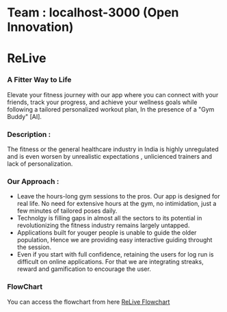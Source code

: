 # Team : localhost-3000 (Open Innovation)
# ReLive
### A Fitter Way to Life

Elevate your fitness journey with our app where you can connect with your friends, track your progress, and achieve your wellness goals while following a tailored personalized workout plan, In the presence of a "Gym Buddy" [AI].

### Description : 
The fitness or the general healthcare industry in India is highly unregulated and is even worsen by unrealistic expectations , unlicienced trainers and lack of personalization.

### Our Approach :
- Leave the hours-long gym sessions to the pros. Our app is designed for real life. No need for extensive hours at the gym, no intimidation, just a few minutes of tailored poses daily.
- Technolgy is filling gaps in almost all the sectors to its potential in revolutionizing the fitness industry remains largely untapped.
- Applications built for youger people is unable to guide the older population, Hence we are providing easy interactive guiding throught the session.
- Even if you start with full confidence, retaining the users for log run is difficult on online applications. For that we are integrating streaks, reward and gamification to encourage the user.


### FlowChart 
You can access the flowchart from here [ReLive Flowchart](https://miro.com/app/board/uXjVNbKraZ4=/?share_link_id=496277461069)
